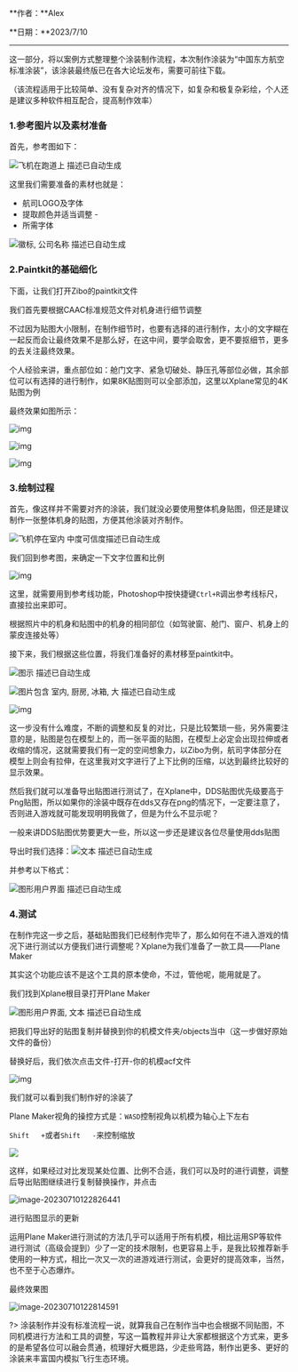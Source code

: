 **作者：**Alex

**日期：**2023/7/10

---

这一部分，将以案例方式整理整个涂装制作流程，本次制作涂装为“中国东方航空标准涂装”，该涂装最终版已在各大论坛发布，需要可前往下载。

（该流程适用于比较简单、没有复杂对齐的情况下，如复杂和极复杂彩绘，个人还是建议多种软件相互配合，提高制作效率）

 

### 1.参考图片以及素材准备

 首先，参考图如下：



![飞机在跑道上  描述已自动生成](https://bu.dusays.com/2023/07/23/64bd21493447d.jpg) 



这里我们需要准备的素材也就是：

- 航司LOGO及字体
- 提取颜色并适当调整 - 
- 所需字体

 



![徽标, 公司名称  描述已自动生成](https://bu.dusays.com/2023/07/23/64bd216763ec5.jpg) 

 



 

 

 

 

 

 

 



### 2.Paintkit的基础细化

下面，让我们打开Zibo的paintkit文件

我们首先要根据CAAC标准规范文件对机身进行细节调整

不过因为贴图大小限制，在制作细节时，也要有选择的进行制作，太小的文字糊在一起反而会让最终效果不是那么好，在这中间，要学会取舍，更不要抠细节，更多的去关注最终效果。

个人经验来讲，重点部位如：舱门文字、紧急切破处、静压孔等部位必做，其余部位可以有选择的进行制作，如果8K贴图则可以全部添加，这里以Xplane常见的4K贴图为例

最终效果如图所示：

 

 

 

 

![img](https://bu.dusays.com/2023/07/23/64bd216eab037.jpg)

![img](https://bu.dusays.com/2023/07/23/64bd2170a141c.jpg)

![img](https://bu.dusays.com/2023/07/23/64bd217233aa3.jpg)

 

 

### 3.绘制过程

首先，像这样并不需要对齐的涂装，我们就没必要使用整体机身贴图，但还是建议制作一张整体机身的贴图，方便其他涂装对齐制作。

![飞机停在室内  中度可信度描述已自动生成](https://bu.dusays.com/2023/07/23/64bd2174e279b.jpg)

我们回到参考图，来确定一下文字位置和比例

![img](https://bu.dusays.com/2023/07/23/64bd21766ca9a.jpg)

这里，就需要用到参考线功能，Photoshop中按快捷键`Ctrl+R`调出参考线标尺，直接拉出来即可。

根据照片中的机身和贴图中的机身的相同部位（如驾驶窗、舱门、窗户、机身上的蒙皮连接处等）

接下来，我们根据这些位置，将我们准备好的素材移至paintkit中。

 

 

![图示  描述已自动生成](https://bu.dusays.com/2023/07/23/64bd2178993a5.jpg)

 

![图片包含 室内, 厨房, 冰箱, 大  描述已自动生成](https://bu.dusays.com/2023/07/23/64bd217b6597b.jpg)

 

 

![img](https://bu.dusays.com/2023/07/23/64bd217e1e1f2.jpg)

 

这一步没有什么难度，不断的调整和反复的对比，只是比较繁琐一些，另外需要注意的是，贴图是包在模型上的，而一张平面的贴图，在模型上必定会出现拉伸或者收缩的情况，这就需要我们有一定的空间想象力，以Zibo为例，航司字体部分在模型上则会有拉伸，在这里我对文字进行了上下比例的压缩，以达到最终比较好的显示效果。

然后我们就可以准备导出贴图进行测试了，在Xplane中，DDS贴图优先级要高于Png贴图，所以如果你的涂装中既存在dds又存在png的情况下，一定要注意了，否则进入游戏就可能发现明明我做了，但是为什么不显示呢？

一般来讲DDS贴图优势要更大一些，所以这一步还是建议各位尽量使用dds贴图

导出时我们选择：![文本  描述已自动生成](https://bu.dusays.com/2023/07/23/64bd21837e3b9.png)

并参考以下格式：

![图形用户界面  描述已自动生成](https://bu.dusays.com/2023/07/23/64bd21891fc77.jpg)

 

### 4.测试

在制作完这一步之后，基础贴图我们已经制作完毕了，那么如何在不进入游戏的情况下进行测试以方便我们进行调整呢？Xplane为我们准备了一款工具——Plane Maker

 

其实这个功能应该不是这个工具的原本使命，不过，管他呢，能用就是了。

 

我们找到Xplane根目录打开Plane Maker

 

![图形用户界面, 文本  描述已自动生成](https://bu.dusays.com/2023/07/23/64bd219086aa8.jpg)

 

把我们导出好的贴图复制并替换到你的机模文件夹/objects当中（这一步做好原始文件的备份）

 

替换好后，我们依次点击文件-打开-你的机模acf文件

![img](https://bu.dusays.com/2023/07/23/64bd219c83225.jpg)

我们就可以看到我们制作好的涂装了

Plane Maker视角的操控方式是：`WASD`控制视角以机模为轴心上下左右

`Shift   +`或者`Shift   -`来控制缩放

![](https://bu.dusays.com/2023/07/23/64bd21beb833f.png)

这样，如果经过对比发现某处位置、比例不合适，我们可以及时的进行调整，调整后导出贴图继续进行复制替换操作，并点击

![image-20230710122826441](https://bu.dusays.com/2023/07/23/64bd21c081e10.png)

进行贴图显示的更新

 

 

运用Plane Maker进行测试的方法几乎可以适用于所有机模，相比运用SP等软件进行测试（高级会提到）少了一定的技术限制，也更容易上手，是我比较推荐新手使用的一种方式，相比一次又一次的进游戏进行测试，会更好的提高效率，当然，也不至于心态爆炸。

 

最终效果图

![image-20230710122814591](https://bu.dusays.com/2023/07/23/64bd21c366ea2.png)

 

?> 涂装制作并没有标准流程一说，就算我自己在制作当中也会根据不同贴图，不同机模进行方法和工具的调整，写这一篇教程并非让大家都根据这个方式来，更多的是希望各位可以融会贯通，梳理好大概思路，少走些弯路，制作出更多、更好的涂装来丰富国内模拟飞行生态环境。 
